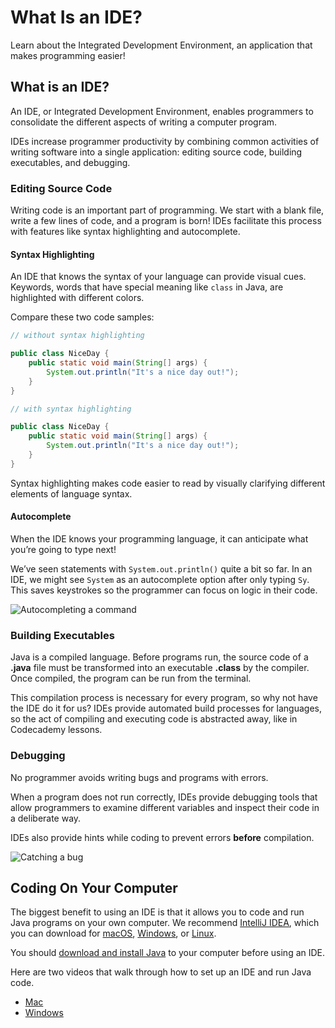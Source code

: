 # What Is an IDE?
Learn about the Integrated Development Environment, an application that makes programming easier!

## What is an IDE?
An IDE, or Integrated Development Environment, enables programmers to consolidate the different aspects of writing a computer program.

IDEs increase programmer productivity by combining common activities of writing software into a single application: editing source code, building executables, and debugging.

### Editing Source Code
Writing code is an important part of programming. We start with a blank file, write a few lines of code, and a program is born! IDEs facilitate this process with features like syntax highlighting and autocomplete.

#### Syntax Highlighting
An IDE that knows the syntax of your language can provide visual cues. Keywords, words that have special meaning like `class` in Java, are highlighted with different colors.

Compare these two code samples:

```java
// without syntax highlighting 

public class NiceDay {  
	public static void main(String[] args) {    
		System.out.println("It's a nice day out!");  
	}
}
```

```java
// with syntax highlighting 

public class NiceDay {  
	public static void main(String[] args) {    
		System.out.println("It's a nice day out!");  
	}
}
```

Syntax highlighting makes code easier to read by visually clarifying different elements of language syntax.

#### Autocomplete
When the IDE knows your programming language, it can anticipate what you’re going to type next!

We’ve seen statements with `System.out.println()` quite a bit so far. In an IDE, we might see `System` as an autocomplete option after only typing `Sy`. This saves keystrokes so the programmer can focus on logic in their code.

![Autocompleting a command](https://content.codecademy.com/courses/learn-java/revised-2019/autocomplete_v2.gif)

### Building Executables
Java is a compiled language. Before programs run, the source code of a **.java** file must be transformed into an executable **.class** by the compiler. Once compiled, the program can be run from the terminal.

This compilation process is necessary for every program, so why not have the IDE do it for us? IDEs provide automated build processes for languages, so the act of compiling and executing code is abstracted away, like in Codecademy lessons.

### Debugging
No programmer avoids writing bugs and programs with errors.

When a program does not run correctly, IDEs provide debugging tools that allow programmers to examine different variables and inspect their code in a deliberate way.

IDEs also provide hints while coding to prevent errors **before** compilation.

![Catching a bug](https://content.codecademy.com/courses/learn-java/revised-2019/debugging_v2.png)

## Coding On Your Computer
The biggest benefit to using an IDE is that it allows you to code and run Java programs on your own computer. We recommend [IntelliJ IDEA](https://www.jetbrains.com/idea/), which you can download for [macOS](https://www.jetbrains.com/idea/download/#section=mac), [Windows](https://www.jetbrains.com/idea/download/#section=windows), or [Linux](https://www.jetbrains.com/idea/download/#section=linux).

You should [download and install Java](https://www.oracle.com/technetwork/java/javase/downloads/jdk8-downloads-2133151.html) to your computer before using an IDE.

Here are two videos that walk through how to set up an IDE and run Java code.

-   [Mac](https://youtu.be/TjYTpEOiNAI)
-   [Windows](https://youtu.be/6FmUcUMkZVQ)